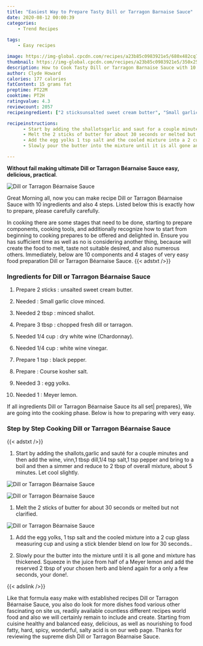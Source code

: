 ```yaml
---
title: "Easiest Way to Prepare Tasty Dill or Tarragon Barnaise Sauce"
date: 2020-08-12 00:00:39
categories:
    - Trend Recipes
    
tags:
    - Easy recipes

image: https://img-global.cpcdn.com/recipes/a23b85c0983921e5/680x482cq70/dill-or-tarragon-bearnaise-sauce-recipe-main-photo.jpg
thumbnail: https://img-global.cpcdn.com/recipes/a23b85c0983921e5/350x250cq70/dill-or-tarragon-bearnaise-sauce-recipe-main-photo.jpg
description: How to Cook Tasty Dill or Tarragon Barnaise Sauce with 10 ingredients and 4 stages of easy cooking.
author: Clyde Howard
calories: 177 calories
fatContent: 15 grams fat
preptime: PT22M
cooktime: PT2H
ratingvalue: 4.3
reviewcount: 2057
recipeingredient: ["2 sticksunsalted sweet cream butter", "Small garlic clove minced", "2 tbspminced shallot", "3 tbspchopped fresh dill or tarragon", "1/4 cupdry white wine Chardonnay", "1/4 cupwhite wine vinegar", "1 tspblack pepper", "Course kosher salt", "3egg yolks", "1Meyer lemon"]

recipeinstructions: 
      - Start by adding the shallotsgarlic and saut for a couple minutes and then add the wine vinn1 tbsp dill14 tsp salt1 tsp pepper and bring to a boil and then a simmer and reduce to 2 tbsp of overall mixture about 5 minutes Let cool slightly 
      - Melt the 2 sticks of butter for about 30 seconds or melted but not clarified 
      - Add the egg yolks 1 tsp salt and the cooled mixture into a 2 cup glass measuring cup and using a stick blender blend on low for 30 seconds 
      - Slowly pour the butter into the mixture until it is all gone and mixture has thickened Squeeze in the juice from half of a Meyer lemon and add the reserved 2 tbsp of your chosen herb and blend again for a only a few seconds your done

---
```




**Without fail making ultimate Dill or Tarragon Béarnaise Sauce easy, delicious, practical**. 


![Dill or Tarragon Béarnaise Sauce](https://img-global.cpcdn.com/recipes/a23b85c0983921e5/680x482cq70/dill-or-tarragon-bearnaise-sauce-recipe-main-photo.jpg "Dill or Tarragon Béarnaise Sauce")




Great Morning all, now you can make recipe Dill or Tarragon Béarnaise Sauce with 10 ingredients and also 4 steps. Listed below this is exactly how to prepare, please carefully carefully.

In cooking there are some stages that need to be done, starting to prepare components, cooking tools, and additionally recognize how to start from beginning to cooking prepares to be offered and delighted in. Ensure you has sufficient time as well as no is considering another thing, because will create the food to melt, taste not suitable desired, and also numerous others. Immediately, below are 10 components and 4 stages of very easy food preparation Dill or Tarragon Béarnaise Sauce.
{{< adstxt />}}

### Ingredients for Dill or Tarragon Béarnaise Sauce


1. Prepare 2 sticks : unsalted sweet cream butter.

1. Needed  : Small garlic clove minced.

1. Needed 2 tbsp : minced shallot.

1. Prepare 3 tbsp : chopped fresh dill or tarragon.

1. Needed 1/4 cup : dry white wine (Chardonnay).

1. Needed 1/4 cup : white wine vinegar.

1. Prepare 1 tsp : black pepper.

1. Prepare  : Course kosher salt.

1. Needed 3 : egg yolks.

1. Needed 1 : Meyer lemon.



If all ingredients Dill or Tarragon Béarnaise Sauce its all set| prepares}, We are going into the cooking phase. Below is how to preparing with very easy.

### Step by Step Cooking Dill or Tarragon Béarnaise Sauce

{{< adstxt />}}


1. Start by adding the shallots,garlic and sauté for a couple minutes and then add the wine, vinn,1 tbsp dill,1/4 tsp salt,1 tsp pepper and bring to a boil and then a simmer and reduce to 2 tbsp of overall mixture, about 5 minutes. Let cool slightly.



![Dill or Tarragon Béarnaise Sauce](https://img-global.cpcdn.com/steps/e521eb7ea1be3f0b/160x128cq70/dill-or-tarragon-bearnaise-sauce-recipe-step-1-photo.jpg" "Dill or Tarragon Béarnaise Sauce")

![Dill or Tarragon Béarnaise Sauce](https://img-global.cpcdn.com/steps/58ff2aab76000e32/160x128cq70/dill-or-tarragon-bearnaise-sauce-recipe-step-1-photo.jpg" "Dill or Tarragon Béarnaise Sauce")



1. Melt the 2 sticks of butter for about 30 seconds or melted but not clarified.



![Dill or Tarragon Béarnaise Sauce](https://img-global.cpcdn.com/steps/e4b5f8a34f558285/160x128cq70/dill-or-tarragon-bearnaise-sauce-recipe-step-2-photo.jpg" "Dill or Tarragon Béarnaise Sauce")



1. Add the egg yolks, 1 tsp salt and the cooled mixture into a 2 cup glass measuring cup and using a stick blender blend on low for 30 seconds..



1. Slowly pour the butter into the mixture until it is all gone and mixture has thickened. Squeeze in the juice from half of a Meyer lemon and add the reserved 2 tbsp of your chosen herb and blend again for a only a few seconds, your done!.





{{< adslink />}}

Like that formula easy make with established recipes Dill or Tarragon Béarnaise Sauce, you also do look for more dishes food various other fascinating on site us, readily available countless different recipes world food and also we will certainly remain to include and create. Starting from cuisine healthy and balanced easy, delicious, as well as nourishing to food fatty, hard, spicy, wonderful, salty acid is on our web page. Thanks for reviewing the supreme dish Dill or Tarragon Béarnaise Sauce.
